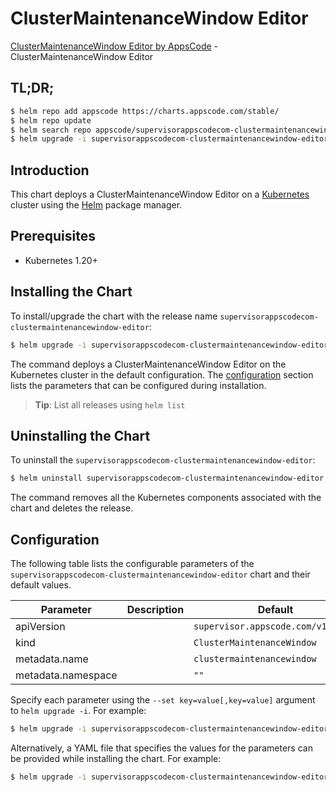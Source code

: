 # ClusterMaintenanceWindow Editor

[ClusterMaintenanceWindow Editor by AppsCode](https://appscode.com) - ClusterMaintenanceWindow Editor

## TL;DR;

```bash
$ helm repo add appscode https://charts.appscode.com/stable/
$ helm repo update
$ helm search repo appscode/supervisorappscodecom-clustermaintenancewindow-editor --version=v0.22.0
$ helm upgrade -i supervisorappscodecom-clustermaintenancewindow-editor appscode/supervisorappscodecom-clustermaintenancewindow-editor -n default --create-namespace --version=v0.22.0
```

## Introduction

This chart deploys a ClusterMaintenanceWindow Editor on a [Kubernetes](http://kubernetes.io) cluster using the [Helm](https://helm.sh) package manager.

## Prerequisites

- Kubernetes 1.20+

## Installing the Chart

To install/upgrade the chart with the release name `supervisorappscodecom-clustermaintenancewindow-editor`:

```bash
$ helm upgrade -i supervisorappscodecom-clustermaintenancewindow-editor appscode/supervisorappscodecom-clustermaintenancewindow-editor -n default --create-namespace --version=v0.22.0
```

The command deploys a ClusterMaintenanceWindow Editor on the Kubernetes cluster in the default configuration. The [configuration](#configuration) section lists the parameters that can be configured during installation.

> **Tip**: List all releases using `helm list`

## Uninstalling the Chart

To uninstall the `supervisorappscodecom-clustermaintenancewindow-editor`:

```bash
$ helm uninstall supervisorappscodecom-clustermaintenancewindow-editor -n default
```

The command removes all the Kubernetes components associated with the chart and deletes the release.

## Configuration

The following table lists the configurable parameters of the `supervisorappscodecom-clustermaintenancewindow-editor` chart and their default values.

|     Parameter      | Description |                    Default                    |
|--------------------|-------------|-----------------------------------------------|
| apiVersion         |             | <code>supervisor.appscode.com/v1alpha1</code> |
| kind               |             | <code>ClusterMaintenanceWindow</code>         |
| metadata.name      |             | <code>clustermaintenancewindow</code>         |
| metadata.namespace |             | <code>""</code>                               |


Specify each parameter using the `--set key=value[,key=value]` argument to `helm upgrade -i`. For example:

```bash
$ helm upgrade -i supervisorappscodecom-clustermaintenancewindow-editor appscode/supervisorappscodecom-clustermaintenancewindow-editor -n default --create-namespace --version=v0.22.0 --set apiVersion=supervisor.appscode.com/v1alpha1
```

Alternatively, a YAML file that specifies the values for the parameters can be provided while
installing the chart. For example:

```bash
$ helm upgrade -i supervisorappscodecom-clustermaintenancewindow-editor appscode/supervisorappscodecom-clustermaintenancewindow-editor -n default --create-namespace --version=v0.22.0 --values values.yaml
```
